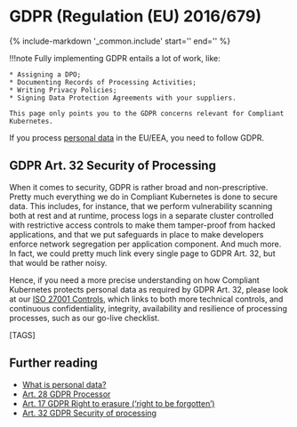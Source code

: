 # GDPR (Regulation (EU) 2016/679)

{%
   include-markdown '_common.include'
   start='<!--legal-disclaimer-start-->'
   end='<!--legal-disclaimer-end-->'
%}

!!!note
    Fully implementing GDPR entails a lot of work, like:

    * Assigning a DPO;
    * Documenting Records of Processing Activities;
    * Writing Privacy Policies;
    * Signing Data Protection Agreements with your suppliers.

    This page only points you to the GDPR concerns relevant for Compliant Kubernetes.

If you process [personal data](https://gdpr.fan/a4) in the EU/EEA, you need to follow GDPR.

## GDPR Art. 32 Security of Processing

When it comes to security, GDPR is rather broad and non-prescriptive.
Pretty much everything we do in Compliant Kubernetes is done to secure data.
This includes, for instance, that we perform vulnerability scanning both at rest and at runtime, process logs in a separate cluster controlled with restrictive access controls to make them tamper-proof from hacked applications, and that we put safeguards in place to make developers enforce network segregation per application component. 
And much more.
In fact, we could pretty much link every single page to GDPR Art. 32, but that would be rather noisy.

Hence, if you need a more precise understanding on how Compliant Kubernetes protects personal data as required by GDPR Art. 32, please look at our [ISO 27001 Controls](../iso-27001), which links to both more technical controls, and continuous confidentiality, integrity, availability and resilience of processing processes, such as our go-live checklist. 

[TAGS]

## Further reading

* [What is personal data?](https://gdpr.fan/a4)
* [Art. 28 GDPR Processor](https://gdpr.fan/a28)
* [Art. 17 GDPR Right to erasure (‘right to be forgotten’)](https://gdpr.fan/a17)
* [Art. 32 GDPR Security of processing](https://gdpr.fan/a32)
